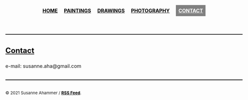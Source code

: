 <!--<!DOCTYPE html>-->
<html lang="en">
  <head><meta charset="UTF-8">
    <meta name="viewport" content="width=device-width, initial-scale=1.0">
    <title>
      Index | Ultra
    </title>
    <meta name="generator" content="Jekyll v4.1.1" />
    <meta property="og:title" content="Home" />
    <meta property="og:locale" content="en_US" />
    <meta name="description" content="Susanne Ahammer art" />
    <meta property="og:description" content="Susanne Ahammer art" />
    <link rel="canonical" href="https://susanneahammer.github.io/art/" />
    <meta property="og:url" content="https://susanneahammer.github.io/art/" />
    <meta property="og:site_name" content="art" />
    <meta name="twitter:card" content="summary" />
    <meta property="twitter:title" content="Home" />
    <meta name="twitter:site" content="@yourusername" /> 
    <script type="application/ld+json"> {"headline":"Index","description":Susanne Ahammer art","name":"art","@type":"WebSite","url":"https://susanneahammer.github.io/art/","@context":"https://schema.org"}
    </script>
    <link rel="shortcut icon" href="/favicon.png">
    <link rel="alternate" type="application/atom+xml" title="SA art" href="/atom.xml">
    <link rel="sitemap" type="application/xml" title="sitemap" href="/sitemap.xml" />
    <style type="text/css"> 
      body{font-size:1rem;line-height:1.5;-webkit-font-smoothing:antialiased;text-rendering:optimizeLegibility;-webkit-text-size-adjust:100%;zoom:1;font-family:-apple-system, BlinkMacSystemFont, "Segoe UI", Roboto, Helvetica, Arial, sans-serif, "Apple Color Emoji", "Segoe UI Emoji", "Segoe UI Symbol"}
      header p strong{text-transform:uppercase}
      .post-title{background:grey;margin:10rem 0;color:white;padding:2rem;font-weight:bold}
      a,a:visited{color:black;font-weight:bold}
      a:hover, a:visited:hover{color:dodgerblue}
      a.active{background:grey;padding:0.5rem;color:white;font-weight:bold}
      blockquote{background:#f9f9f9;border-left:5px solid black;font-size:120%;margin:2rem 0;padding:1rem}
      blockquote p{margin:0}
      blockquote footer{font-size:90%;margin:1rem 0 0 0}
      dl dt{margin-bottom:0.5rem}
      dl dd{font-style:italic;margin-bottom:2rem}
      code,pre{font-family:San Francisco Mono,Monaco,"Consolas","Lucida Console","DejaVu Sans Mono","Bitstream Vera Sans Mono",monospace;font-size:92%}
      pre{background:black;color:white;overflow:auto;padding:1em;width:100%}
      .date{opacity:0.6}
      html{box-sizing:border-box}
      *,*:before,*:after{box-sizing:inherit}
      body{margin:0 auto;max-width:50rem;padding:1rem}
      strong,b,h1,h2,h3,h4{font-weight:bold}
      hr{background:black;border:0;height:2px;margin:2rem 0;width:100%}
      table{border-collapse:collapse;text-align:left;width:100%}
      table tr{border-bottom:1px solid black}
      table td{padding:0.5rem}
      img{width:100%;margin:0.5rem 0}
      nav ul{list-style:none;padding:0;text-align:center}
      nav ul li{display:inline-block}
      nav a{margin:0.5rem;text-transform:uppercase}
      footer{margin:2rem 0}
    </style>
  </head>  
  <body>
  <header role="banner">
    <nav role="navigation">
      <ul>
      <li><a href="/art" >Home</a></li>
      <li><a href="/art/paintings" >Paintings</a></li>
      <li><a href="/art/drawings" >Drawings</a></li>
      <li><a href="/art/photography" >Photography</a></li>
      <li><a href="/art/contact" class="active">Contact</a></li>
      </ul>
    </nav>
  </header><hr><main id="main" role="main">
  <article class="post index" role="article">
    <!--<h1 class="post-title">Susanne Ahammer Art</h1>-->
  </article>
  <article role="article">
    <h2><a href="/art/contact"> Contact </a></h2>
    <p>e-mail: susanne.aha@gmail.com</p>
  </article>
  </main>
  <hr>
  <footer class="footer" role="contentinfo">
  <small>
    © 2021 Susanne Ahammer / <a href="/atom.xml">RSS Feed</a>.
  </small>
  </footer>
</body>
</html>
